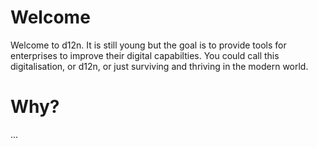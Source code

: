 # Welcome
Welcome to d12n. It is still young but the goal is to provide tools for enterprises to improve their digital capabilties. You could call this digitalisation, or d12n, or just surviving and thriving in the modern world.

# Why?
...